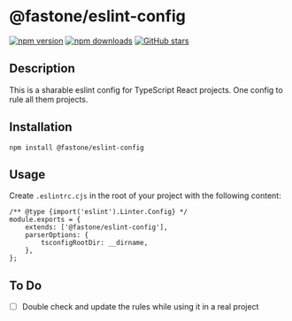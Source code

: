 # @fastone/eslint-config
    
[![npm version](https://badge.fury.io/js/%40fastone%2Feslint-config.svg)](https://badge.fury.io/js/%40fastone%2Feslint-config)
[![npm downloads](https://img.shields.io/npm/dm/%40fastone%2Feslint-config.svg)](https://www.npmjs.com/package/%40fastone%2Feslint-config)
[![GitHub stars](https://img.shields.io/github/stars/fastone/eslint-config.svg?style=social&label=Star&maxAge=2592000)](https://github.com/fastone/eslint-config)            

## Description
This is a sharable eslint config for TypeScript React projects.
One config to rule all them projects.

## Installation
`npm install @fastone/eslint-config`

## Usage
Create `.eslintrc.cjs` in the root of your project with the following content:

```
/** @type {import('eslint').Linter.Config} */
module.exports = {
	extends: ['@fastone/eslint-config'],
	parserOptions: {
		tsconfigRootDir: __dirname,
	},
};
```

## To Do

- [ ] Double check and update the rules while using it in a real project
